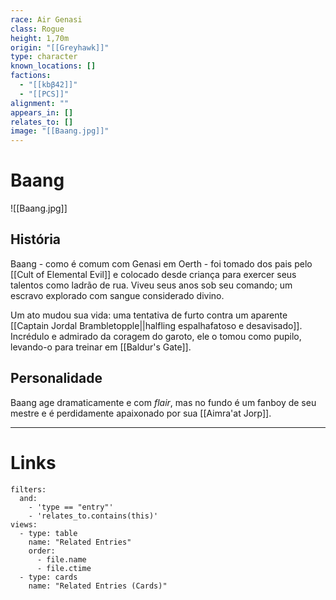 ```yaml
---
race: Air Genasi
class: Rogue
height: 1,70m
origin: "[[Greyhawk]]"
type: character
known_locations: []
factions:
  - "[[kbβ42]]"
  - "[[PCS]]"
alignment: ""
appears_in: []
relates_to: []
image: "[[Baang.jpg]]"
---
```

# Baang

![[Baang.jpg]]

## História
Baang - como é comum com Genasi em Oerth - foi tomado dos pais pelo [[Cult of Elemental Evil]] e colocado desde criança para exercer seus talentos como ladrão de rua. Viveu seus anos sob seu comando; um escravo explorado com sangue considerado divino. 

Um ato mudou sua vida: uma tentativa de furto contra um aparente [[Captain Jordal Brambletopple||halfling espalhafatoso e desavisado]]. Incrédulo e admirado da coragem do garoto, ele o tomou como pupilo, levando-o para treinar em [[Baldur's Gate]]. 

## Personalidade
Baang age dramaticamente e com _flair_, mas no fundo é um fanboy de seu mestre e é perdidamente apaixonado por sua [[Aimra'at Jorp]]. 


---

<!-- DYNAMIC:related-entries -->

# Links

```base
filters:
  and:
    - 'type == "entry"'
    - 'relates_to.contains(this)'
views:
  - type: table
    name: "Related Entries"
    order:
	  - file.name
      - file.ctime
  - type: cards
    name: "Related Entries (Cards)"
```

<!-- /DYNAMIC -->
